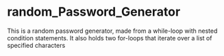 # random_Password_Generator

This is a random password generator, made from a while-loop 
with nested condition statements. It also holds two for-loops 
that iterate over a list of specified characters
